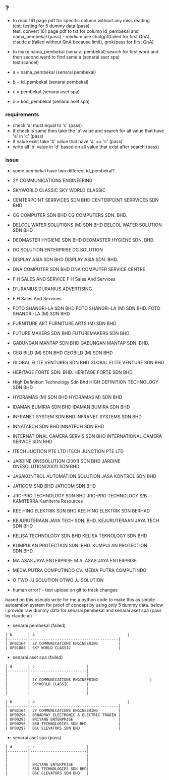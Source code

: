 ## ?
- to read 161 page pdf for specific column without any miss reading  
  test: testing for 5 dummy data (pass)  
  test: convert 161 page pdf to txt for column id_pembekal and nama_pembekal (pass) - medium use chatgpt(failed for first QnA), claude ai(failed without QnA because limit), grok(pass for first QnA)  

- to make nama_pembekal (senarai pembekal) search for first word and then second word to find same a (senarai aset spa)  
  test:(cancel)  

- a = nama_pembekal (senarai pembekal)  
- b = id_pembekal (senarai pembekal)  

- c = pembekal (senarai aset spa)  
- d = kod_pembekal (senarai aset spa)  

### requirements
- check 'a' must equal to 'c' (pass)  
- if check is same then take the 'a' value and search for all value that have 'a' in 'c' (pass)  
- if value exist take 'b' value that have 'a' == 'c' (pass)  
- write all 'b' value in 'd' based on all value that exist after search (pass)  

### issue
- some pembekal have two different id_pembekal?  
- 2Y COMMUNICATIONS ENGINEERING
- SKYWORLD CLASSIC SKY WORLD CLASSIC
- CENTERPOINT SERRVICES SDN BHD CENTERPOINT SERRVICES SDN BHD
- CG COMPUTER SDN BHD CG COMPUTERS SDN. BHD.
- DELCOL WATER SOLUTIONS (M) SDN BHD DELCOL WATER SOLUTION
SDN BHD
- DEOMASTER HYGIENE SDN BHD DEOMASTER HYGIENE
SDN. BHD.
- DG SOLUTION ENTERPRISE DG SOLUTION
- DISPLAY ASIA SDN BHD DISPLAY ASIA SDN. BHD.
- DNA COMPUTER SDN BHD DNA COMPUTER SERVICE
CENTRE
- F H SALES AND SERVICE F H Sales And Services
- D'URANIUS DURANIUS ADVERTISING
- F H Sales And Services 
- FOTO SHANGRI-LA SDN BHD FOTO SHANGRI-LA (M)
SDN.BHD. FOTO SHANGRI-LA (M) SDN
BHD
- FURNITURE ART FURNITURE ARTS (M) SDN BHD
- FUTURE MAKERS SDN BHD FUTUREMAKERS SDN BHD
- GABUNGAN MANTAP SDN BHD GABUNGAN MANTAP SDN. BHD.
- GEO BILD (M) SDN BHD GEOBILD (M) SDN BHD
- GLOBAL ELITE VENTURES
SDN BHD GLOBAL ELITE VENTURE SDN BHD
- HERITAGE FORTE SDN. BHD. HERITAGE FORTE SDN BHD
- High Definition Technology Sdn Bhd
HIGH DEFINITION
TECHNOLOGY SDN BHD
- HYDRAMAS (M) SDN BHD HYDRAMAS M) SDN BHD
- IDAMAN BUMIRIA SDN BHD IDAMAN BUMIRA SDN BHD
- INFRANET SYSTEM SDN BHD
 INFRANET SYSTEMS SDN
BHD
- INNATAECH SDN BHD
INNATECH SDN BHD
- INTERNATIONAL CAMERA SERVIS SDN BHD
INTERNATIONAL CAMERA SERVICE SDN BHD
- ITECH JUCTION PTE LTD
ITECH JUNCTION PTE LTD
- JARDINE ONESOLUTION
(2001) SDN BHD JARDINE ONESOLUTION(2001) SDN BHD
- JASAKONTROL
AUTOMATION SOLUTION JASA KONTROL SDN BHD
- JATICOM SND BHD JATICOM SDN BHD
- JRC-PRO TECHNOLOGY SDN BHD JRC-PRO TECHNOLOGY S/B
-- KAMITERRA Kamiterra Resources
- KEE HING ELEKTRIK SDN BHD KEE HING ELEKTRIK SDN
BERHAD
- KEJURUTERAAN JAYA TECH
SDN. BHD. KEJURUTERAAN JAYA TECH SDN BHD
- KELISA TECHNOLOGY SDN
BHD KELISA TEKNOLOGY SDN BHD
- KUMPULAN PROTECTION SDN. BHD. KUMPULAN PROTECTION
SDN.BHD.
- MA ASAS JAYA ENTERPRISE
M.A. ASAS JAYA
ENTERPRISE
- MEDIA PUTRA COMPUTINDO
CV. MEDIA PUTRA
COMPUTINDO
- O TWO JJ SOLUTION
OTWO JJ SOLUTION












- human error? - test upload on git to track changes  

based on this pseudo write for me a python code to make this as simple autoamtion system for proof of concept by using only 5 dummy data. below i provide raw dummy data for senarai pembekal and senarai aset spa (pass by claude ai)  

- senarai pembekal (failed)  
```
| b       | a                               		  |
|---------|---------------------------------------|
| UP02164 | 2Y COMMUNICATIONS ENGINEERING         |
| UP01888 | SKY WORLD CLASSIC                     |
```
- senarai aset spa (failed)  
```
| d       | c                       |
|---------|-------------------------|
|         |                         |
|         | 2Y COMMUNICATIONS ENGINEERING                       |
|         | SKYWORLD CLASSIC        |
|         |                         |
|         |                         |
```

```
| b       | a                               		  |
|---------|---------------------------------------|
| UP02164 | 2Y COMMUNICATIONS ENGINEERING         |
| UP00294 | BROADRAY ELECTRONIC & ELECTRIC TRADIN |
| UP00295 | BRIYANG ENTERPRISE                    |
| UP00296 | BSO TECHNOLOGIES SDN BHD              |
| UP00297 | BSC ELEVATORS SDN BHD                 |
```
- senarai aset spa (pass)  
```
| d       | c                       |
|---------|-------------------------|
|         |                         |
|         |                         |
|         | BRIYANG ENTERPRISE      |
|         | BSO TECHNOLOGIES SDN BHD|
|         | BSC ELEVATORS SDN BHD   |